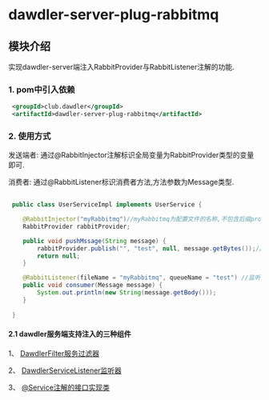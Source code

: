 # dawdler-server-plug-rabbitmq

## 模块介绍

实现dawdler-server端注入RabbitProvider与RabbitListener注解的功能.

### 1. pom中引入依赖

```xml
 <groupId>club.dawdler</groupId>
 <artifactId>dawdler-server-plug-rabbitmq</artifactId>
```

### 2. 使用方式

发送端者: 通过@RabbitInjector注解标识全局变量为RabbitProvider类型的变量即可.

消费者: 通过@RabbitListener标识消费者方法,方法参数为Message类型.

```java
 
 public class UserServiceImpl implements UserService {

    @RabbitInjector("myRabbitmq")//myRabbitmq为配置文件的名称,不包含后缀properties
    RabbitProvider rabbitProvider;

    public void pushMssage(String message) {
        rabbitProvider.publish("", "test", null, message.getBytes());//使用rabbitProvider对象
        return null;
    }

    @RabbitListener(fileName = "myRabbitmq", queueName = "test") //监听test队列
    public void consumer(Message message) {
        System.out.println(new String(message.getBody()));
    }
 
 }

```

#### 2.1 dawdler服务端支持注入的三种组件

1、 [DawdlerFilter服务过滤器](../../dawdler-server/README.md#4-dawdler服务过滤器)

2、 [DawdlerServiceListener监听器](../../dawdler-server/README.md#3-dawdler服务器启动销毁监听器)

3、 [@Service注解的接口实现类](../../dawdler-service-plug/dawdler-service-core/README.md#2-service说明)
